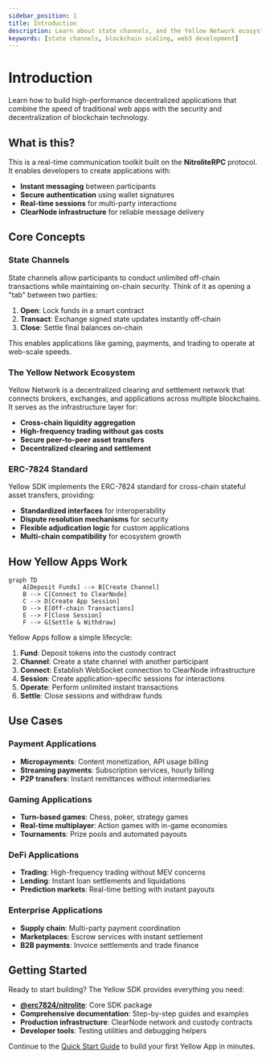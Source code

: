 ```yaml
---
sidebar_position: 1
title: Introduction
description: Learn about state channels, and the Yellow Network ecosystem
keywords: [state channels, blockchain scaling, web3 development]
---
```


# Introduction

Learn how to build high-performance decentralized applications that combine the speed of traditional web apps with the security and decentralization of blockchain technology.

## What is this?

This is a real-time communication toolkit built on the **NitroliteRPC** protocol. It enables developers to create applications with:

- **Instant messaging** between participants
- **Secure authentication** using wallet signatures
- **Real-time sessions** for multi-party interactions
- **ClearNode infrastructure** for reliable message delivery

## Core Concepts

### State Channels

State channels allow participants to conduct unlimited off-chain transactions while maintaining on-chain security. Think of it as opening a "tab" between two parties:

1. **Open**: Lock funds in a smart contract
2. **Transact**: Exchange signed state updates instantly off-chain
3. **Close**: Settle final balances on-chain

This enables applications like gaming, payments, and trading to operate at web-scale speeds.

### The Yellow Network Ecosystem

Yellow Network is a decentralized clearing and settlement network that connects brokers, exchanges, and applications across multiple blockchains. It serves as the infrastructure layer for:

- **Cross-chain liquidity aggregation**
- **High-frequency trading without gas costs**
- **Secure peer-to-peer asset transfers**
- **Decentralized clearing and settlement**

### ERC-7824 Standard

Yellow SDK implements the ERC-7824 standard for cross-chain stateful asset transfers, providing:

- **Standardized interfaces** for interoperability
- **Dispute resolution mechanisms** for security
- **Flexible adjudication logic** for custom applications
- **Multi-chain compatibility** for ecosystem growth

## How Yellow Apps Work

```mermaid
graph TD
    A[Deposit Funds] --> B[Create Channel]
    B --> C[Connect to ClearNode]
    C --> D[Create App Session]
    D --> E[Off-chain Transactions]
    E --> F[Close Session]
    F --> G[Settle & Withdraw]
```

Yellow Apps follow a simple lifecycle:

1. **Fund**: Deposit tokens into the custody contract
2. **Channel**: Create a state channel with another participant
3. **Connect**: Establish WebSocket connection to ClearNode infrastructure
4. **Session**: Create application-specific sessions for interactions
5. **Operate**: Perform unlimited instant transactions
6. **Settle**: Close sessions and withdraw funds

## Use Cases

### Payment Applications
- **Micropayments**: Content monetization, API usage billing
- **Streaming payments**: Subscription services, hourly billing
- **P2P transfers**: Instant remittances without intermediaries

### Gaming Applications
- **Turn-based games**: Chess, poker, strategy games
- **Real-time multiplayer**: Action games with in-game economies
- **Tournaments**: Prize pools and automated payouts

### DeFi Applications
- **Trading**: High-frequency trading without MEV concerns
- **Lending**: Instant loan settlements and liquidations
- **Prediction markets**: Real-time betting with instant payouts

### Enterprise Applications
- **Supply chain**: Multi-party payment coordination
- **Marketplaces**: Escrow services with instant settlement
- **B2B payments**: Invoice settlements and trade finance

## Getting Started

Ready to start building? The Yellow SDK provides everything you need:

- **[@erc7824/nitrolite](https://www.npmjs.com/package/@erc7824/nitrolite)**: Core SDK package
- **Comprehensive documentation**: Step-by-step guides and examples
- **Production infrastructure**: ClearNode network and custody contracts
- **Developer tools**: Testing utilities and debugging helpers

Continue to the [Quick Start Guide](../build/quick-start) to build your first Yellow App in minutes.